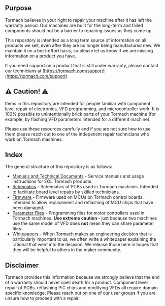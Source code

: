 ## Purpose
Tormach believes in your right to repair your machine after it has left the warranty period. 
Our machines are built for the long-term and failed components should not be a barrier to repairing issues as they come up.

This repository is intended as a long term source of information on all products we sell, even after they are no longer being manufactured new. 
We maintain it on a best-effort basis, so please let us know if we are missing information on a product you have.

If you need support on a product that is still under warranty, please contact our technicians at [https://tormach.com/support](https://tormach.com/support)

## :warning: Caution! :warning:

Items in this repository are intended for people familiar with component level repair of electronics, 
VFD programming, and microcontroller work. It is 100% possible to unintentionally brick parts of your Tormach machine (for example, by flashing 
VFD parameters intended for a different machine). 

Please use these resources carefully and if you are not sure how to use them please reach out to one of the indepenent repair technicians who work on Tormach machines.

## Index
The general structure of this repository is as follows:

* [Manuals and Technical Documents](Manuals/) - Service manuals and usage instructions for EOL Tormach products. 
* [Schematics](Schematics/) - Schematics of PCBs used in Tormach machines. Intended to facilitate board level repairs by skilled technicians.
* [Firmware](Firmware/) - Firmware used on MCUs on Tormach control boards. Intended to allow replacement and reflashing of MCU chips that have been damaged.
* [Parameter Files](Parameter_Files/) - Programming files for motor controllers used in Tormach machines. **Use extreme caution** - just because two machines use the same model of VFD does **not** mean they can share parameter files.
* [Whitepapers](Whitepapers/) - When Tormach makes an engineering decision that is particularly important to us, we often write a whitepaper explaining the rational that went into the decision. We release those here in hopes that they will be helpful to others in the maker community.

## Disclaimer
Tormach provides this information because we strongly believe that the end of a warranty should never spell death for a product. 
Component level repair of PCBs, reflashing PIC chips and modifying VFDs all require domain specific knowledge. Please reach out on 
one of our user groups if you are unsure how to proceed with a repair. 